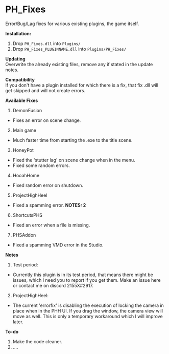 # PH_Fixes

Error/Bug/Lag fixes for various existing plugins, the game itself.  

**Installation:**  
1. Drop `PH_Fixes.dll` into `Plugins/`  
2. Drop `PH_Fixes_PLUGINNAME.dll` into `Plugins/PH_Fixes/`  

**Updating**  
Overwrite the already existing files, remove any if stated in the update notes.  

**Compatibility**  
If you don't have a plugin installed for which there is a fix, that fix .dll will get skipped and will not create errors.  

**Available Fixes**  
1. DemonFusion  
* Fixes an error on scene change.  
2. Main game  
* Much faster time from starting the .exe to the title scene.  
3. HoneyPot  
* Fixed the 'stutter lag' on scene change when in the menu.  
* Fixed some random errors.  
4. HooahHome  
* Fixed random error on shutdown.  
5. ProjectHighHeel  
* Fixed a spamming error. **NOTES: 2**  
6. ShortcutsPHS  
* Fixed an error when a file is missing.  
7. PHSAddon  
* Fixed a spamming VMD error in the Studio.  

**Notes**  
1. Test period:  
* Currently this plugin is in its test period, that means there might be issues, which I need you to report if you get them. Make an issue here or contact me on discord 2155X#2917.  
2. ProjectHighHeel:  
* The current 'errorfix' is disabling the execution of locking the camera in place when in the PHH UI. If you drag the window, the camera view will move as well. This is only a temporary workaround which I will improve later.  

**To-do**  
1. Make the code cleaner.  
2. ....  
